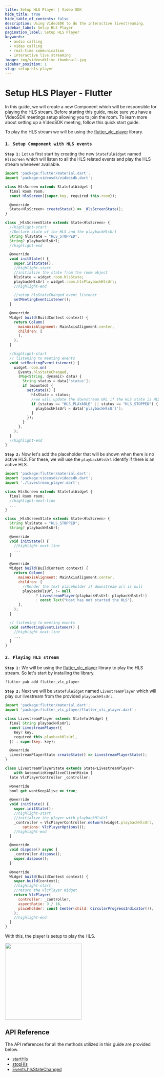 ```yaml
---
title: Setup HLS Player | Video SDK
hide_title: true
hide_table_of_contents: false
description: Using VideoSDK to do the interactive livestreaming.
sidebar_label: Setup HLS Player
pagination_label: Setup HLS Player
keywords:
  - audio calling
  - video calling
  - real-time communication
  - interactive live streaming
image: img/videosdklive-thumbnail.jpg
sidebar_position: 1
slug: setup-hls-player
---
```


# Setup HLS Player - Flutter

In this guide, we will create a new Component which will be responsible for playing the HLS stream.
Before starting this guide, make sure you have a VideoSDK meetings setup allowing you to join the room. To learn more about setting up a VideoSDK meeting, follow this quick start guide.

To play the HLS stream we will be using the [flutter_vlc_player](https://pub.dev/packages/flutter_vlc_player) library.

### `1. Setup Component with HLS events`

**`Step 1:`** Let us first start by creating the new `StatefulWidget` named `HlsScreen` which will listen to all the HLS related events and play the HLS stream whenever available.

```js
import 'package:flutter/material.dart';
import 'package:videosdk/videosdk.dart';

class HlsScreen extends StatefulWidget {
  final Room room;
  const HlsScreen({super.key, required this.room});

  @override
  State<HlsScreen> createState() => _HlsScreenState();
}

class _HlsScreenState extends State<HlsScreen> {
  //highlight-start
  //Declare state of the HLS and the playbackHlsUrl
  String hlsState = "HLS_STOPPED";
  String? playbackHlsUrl;
  //highlight-end

  @override
  void initState() {
    super.initState();
    //highlight-start
    //initialize the state from the room object
    hlsState = widget.room.hlsState;
    playbackHlsUrl = widget.room.hlsPlaybackHlsUrl;
    //highlight-end

    //setup hlsStateChanged event listener
    setMeetingEventListener();
  }

  @override
  Widget build(BuildContext context) {
    return Column(
      mainAxisAlignment: MainAxisAlignment.center,
      children: [
      ],
    );
  }

  //highlight-start
  // listening to meeting events
  void setMeetingEventListener() {
    widget.room.on(
      Events.hlsStateChanged,
      (Map<String, dynamic> data) {
        String status = data['status'];
        if (mounted) {
          setState(() {
            hlsState = status;
            //we will update the downstream URL if the HLS state is HLS_PLAYABLE and HLS_STOPPED
            if (status == "HLS_PLAYABLE" || status == "HLS_STOPPED") {
              playbackHlsUrl = data['playbackHlsUrl'];
            }
          });
        }
      },
    );
  }
  //highlight-end
}
```

**`Step 2:`** Now let's add the placeholder that will be shown when there is no active HLS. For these, we will use the `playbackHlsUrl` identify if there is an active HLS.

```js
import 'package:flutter/material.dart';
import 'package:videosdk/videosdk.dart';
import './livestream_player.dart';

class HlsScreen extends StatefulWidget {
  final Room room;
  //highlight-next-line
  ...
}

class _HlsScreenState extends State<HlsScreen> {
  String hlsState = "HLS_STOPPED";
  String? playbackHlsUrl;

  @override
  void initState() {
    //highlight-next-line
    ...
  }

  @override
  Widget build(BuildContext context) {
    return Column(
      mainAxisAlignment: MainAxisAlignment.center,
      children: [
        //Render the text placeholder if downstream url is null
        playbackHlsUrl != null
              ? LivestreamPlayer(playbackHlsUrl: playbackHlsUrl!)
              : const Text("Host has not started the HLS"),
      ],
    );
  }

  // listening to meeting events
  void setMeetingEventListener() {
    //highlight-next-line
    ...
  }
}
```

### `2. Playing HLS stream`

**`Step 1:`** We will be using the [flutter_vlc_player](https://pub.dev/packages/flutter_vlc_player) library to play the HLS stream. So let's start by installing the library.

```bash
flutter pub add flutter_vlc_player
```

**`Step 2:`** Next we will be `StatefulWidget` named `LivestreamPlayer` which will play our livestream from the provided `playbackHlsUrl`.

```js
import 'package:flutter/material.dart';
import 'package:flutter_vlc_player/flutter_vlc_player.dart';

class LivestreamPlayer extends StatefulWidget {
  final String playbackHlsUrl;
  const LivestreamPlayer({
    Key? key,
    required this.playbackHlsUrl,
  }) : super(key: key);

  @override
  LivestreamPlayerState createState() => LivestreamPlayerState();
}

class LivestreamPlayerState extends State<LivestreamPlayer>
    with AutomaticKeepAliveClientMixin {
  late VlcPlayerController _controller;

  @override
  bool get wantKeepAlive => true;

  @override
  void initState() {
    super.initState();
    //highlight-start
    //initialize the player with playbackHlsUrl
    _controller = VlcPlayerController.network(widget.playbackHlsUrl,
        options: VlcPlayerOptions());
    //highlight-end
  }

  @override
  void dispose() async {
    _controller.dispose();
    super.dispose();
  }

  @override
  Widget build(BuildContext context) {
    super.build(context);
    //highlight-start
    //return the VlcPlayer Widget
    return VlcPlayer(
      controller: _controller,
      aspectRatio: 9 / 16,
      placeholder: const Center(child: CircularProgressIndicator()),
    );
    //highlight-end
  }
}

```

With this, the player is setup to play the HLS.

<img src="https://cdn.videosdk.live/website-resources/docs-resources/flutter_ils_viewer_view.png" width="250"/>

## API Reference

The API references for all the methods utilized in this guide are provided below.

- [startHls](/flutter/api/sdk-reference/room-class/methods#starthls)
- [stopHls](/flutter/api/sdk-reference/room-class/methods#stophls)
- [Events.hlsStateChanged](/flutter/api/sdk-reference/room-class/events#hlsstatechanged)
